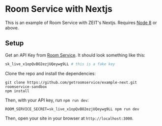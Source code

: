 # Room Service with Nextjs

This is an example of Room Service with ZEIT's Nextjs. Requires [Node 8](https://nodejs.org/en/download/) or above.

## Setup

Get an API Key from [Room Service](https://www.roomservice.dev/app). It should look something like this:

```bash
sk_live_x1opQvBO2ezjUQeywg9LL # this is a fake key
```

Clone the repo and install the dependencies:

```
git clone https://github.com/getroomservice/example-next.git roomservice-sandbox
npm install
```

Then, with your API key, run `npm run dev`:

```
ROOM_SERVICE_SECRET=sk_live_x1opQvBO2ezjUQeywg9LL npm run dev
```

Then, open your site in your browser at `http://localhost:3000`.
